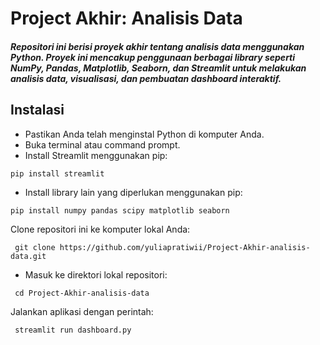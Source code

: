 # Project Akhir: Analisis Data

##### Repositori ini berisi proyek akhir tentang analisis data menggunakan Python. Proyek ini mencakup penggunaan berbagai library seperti NumPy, Pandas, Matplotlib, Seaborn, dan Streamlit untuk melakukan analisis data, visualisasi, dan pembuatan dashboard interaktif.

## Instalasi
- Pastikan Anda telah menginstal Python di komputer Anda.
- Buka terminal atau command prompt.
- Install Streamlit menggunakan pip:
<pre><code>pip install streamlit</code></pre>
- Install library lain yang diperlukan menggunakan pip:
<pre><code>pip install numpy pandas scipy matplotlib seaborn</code></pre>
Clone repositori ini ke komputer lokal Anda:
<pre><code> git clone https://github.com/yuliapratiwii/Project-Akhir-analisis-data.git</code></pre>
- Masuk ke direktori lokal repositori:
<pre><code> cd Project-Akhir-analisis-data </code></pre>
Jalankan aplikasi dengan perintah:
<pre><code> streamlit run dashboard.py</code></pre>

